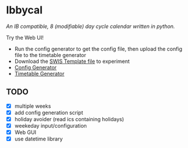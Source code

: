 # Ibbycal

_An IB compatible, 8 (modifiable) day cycle calendar written in python._

Try the Web UI!
- Run the config generator to get the config file, then upload the config file to the timetable generator
- Download the [SWIS Template file](swis-template.yaml) to experiment
- [Config Generator](https://share.streamlit.io/cookieuzen/ibbycal/web-generator.py)
- [Timetable Generator](https://share.streamlit.io/cookieuzen/ibbycal/web.py)

## TODO
- [x] multiple weeks
- [x] add config generation script
- [x] holiday avoider (read ics containing holidays)
- [x] weekeday input/configuration
- [x] Web GUI
- [x] use datetime library

